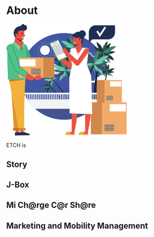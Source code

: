 <h1 class="pb-4 mb-4 font-italic border-bottom">
  About
</h1>
<div class="col no-grow mb-5 rounded">
  <img
    src="public/static/etch_mobility/images/illustrations/brilliant_ideas_shipping.svg"
    width="320"
  >
</div>

ETCH is

## Story

## J-Box

## Mi Ch@rge C@r Sh@re

## Marketing and Mobility Management
